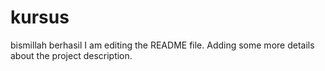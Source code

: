 # kursus
bismillah berhasil
I am editing the README file. Adding some more details about the project description.

